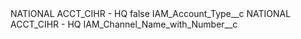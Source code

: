<?xml version="1.0" encoding="UTF-8"?>
<CustomMetadata xmlns="http://soap.sforce.com/2006/04/metadata" xmlns:xsi="http://www.w3.org/2001/XMLSchema-instance" xmlns:xsd="http://www.w3.org/2001/XMLSchema">
    <label>NATIONAL ACCT_CIHR - HQ</label>
    <protected>false</protected>
    <values>
        <field>IAM_Account_Type__c</field>
        <value xsi:type="xsd:string">NATIONAL ACCT_CIHR - HQ</value>
    </values>
    <values>
        <field>IAM_Channel_Name_with_Number__c</field>
        <value xsi:nil="true"/>
    </values>
</CustomMetadata>
